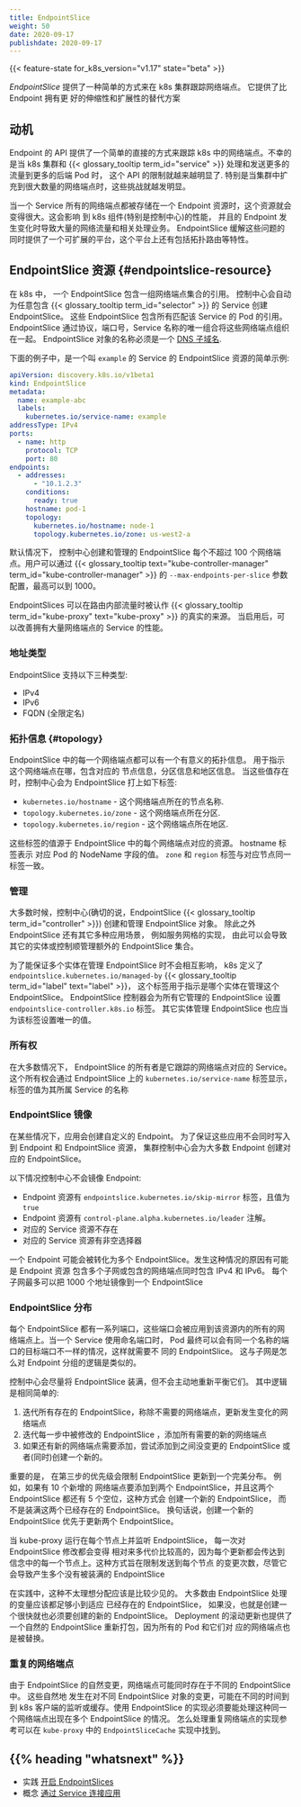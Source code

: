 ```yaml
---
title: EndpointSlice
weight: 50
date: 2020-09-17
publishdate: 2020-09-17
---
```


<!--
---
reviewers:
- freehan
title: EndpointSlices
content_type: concept
weight: 35
---
 -->

<!-- overview -->
<!--
{{< feature-state for_k8s_version="v1.17" state="beta" >}}

_EndpointSlices_ provide a simple way to track network endpoints within a
Kubernetes cluster. They offer a more scalable and extensible alternative to
Endpoints.
 -->

{{< feature-state for_k8s_version="v1.17" state="beta" >}}

_EndpointSlice_ 提供了一种简单的方式来在 k8s 集群跟踪网络端点。 它提供了比 Endpoint 拥有更
好的伸缩性和扩展性的替代方案


<!-- body -->
<!--
## Motivation

The Endpoints API has provided a simple and straightforward way of
tracking network endpoints in Kubernetes. Unfortunately as Kubernetes clusters
and {{< glossary_tooltip text="Services" term_id="service" >}} have grown to handle and
send more traffic to more backend Pods, limitations of that original API became
more visible.
Most notably, those included challenges with scaling to larger numbers of
network endpoints.

Since all network endpoints for a Service were stored in a single Endpoints
resource, those resources could get quite large. That affected the performance
of Kubernetes components (notably the master control plane) and resulted in
significant amounts of network traffic and processing when Endpoints changed.
EndpointSlices help you mitigate those issues as well as provide an extensible
platform for additional features such as topological routing.
 -->

## 动机

Endpoint 的 API 提供了一个简单的直接的方式来跟踪 k8s 中的网络端点。不幸的是当 k8s 集群和
{{< glossary_tooltip term_id="service" >}} 处理和发送更多的流量到更多的后端 Pod 时，
这个 API 的限制就越来越明显了.  特别是当集群中扩充到很大数量的网络端点时，这些挑战就越发明显。

当一个 Service 所有的网络端点都被存储在一个 Endpoint 资源时，这个资源就会变得很大。这会影响
到 k8s 组件(特别是控制中心)的性能， 并且的 Endpoint 发生变化时导致大量的网络流量和相关处理业务。
EndpointSlice 缓解这些问题的同时提供了一个可扩展的平台，这个平台上还有包括拓扑路由等特性。
<!--
## EndpointSlice resources {#endpointslice-resource}

In Kubernetes, an EndpointSlice contains references to a set of network
endpoints. The control plane automatically creates EndpointSlices
for any Kubernetes Service that has a {{< glossary_tooltip text="selector"
term_id="selector" >}} specified. These EndpointSlices include
references to all the Pods that match the Service selector. EndpointSlices group
network endpoints together by unique combinations of protocol, port number, and
Service name.  
The name of a EndpointSlice object must be a valid
[DNS subdomain name](/docs/concepts/overview/working-with-objects/names#dns-subdomain-names).

As an example, here's a sample EndpointSlice resource for the `example`
Kubernetes Service.

```yaml
apiVersion: discovery.k8s.io/v1beta1
kind: EndpointSlice
metadata:
  name: example-abc
  labels:
    kubernetes.io/service-name: example
addressType: IPv4
ports:
  - name: http
    protocol: TCP
    port: 80
endpoints:
  - addresses:
      - "10.1.2.3"
    conditions:
      ready: true
    hostname: pod-1
    topology:
      kubernetes.io/hostname: node-1
      topology.kubernetes.io/zone: us-west2-a
```

By default, the control plane creates and manages EndpointSlices to have no
more than 100 endpoints each. You can configure this with the
`--max-endpoints-per-slice`
{{< glossary_tooltip text="kube-controller-manager" term_id="kube-controller-manager" >}}
flag, up to a maximum of 1000.

EndpointSlices can act as the source of truth for
{{< glossary_tooltip term_id="kube-proxy" text="kube-proxy" >}} when it comes to
how to route internal traffic. When enabled, they should provide a performance
improvement for services with large numbers of endpoints.
 -->

## EndpointSlice 资源 {#endpointslice-resource}

在 k8s 中， 一个 EndpointSlice 包含一组网络端点集合的引用。 控制中心会自动为任意包含
{{< glossary_tooltip term_id="selector" >}}
的 Service 创建 EndpointSlice。 这些 EndpointSlice 包含所有匹配该 Service 的 Pod 的引用。
EndpointSlice 通过协议，端口号，Service 名称的唯一组合将这些网络端点组织在一起。
EndpointSlice 对象的名称必须是一个
[DNS 子域名](/k8sDocs/concepts/overview/working-with-objects/names#dns-subdomain-names).

下面的例子中，是一个叫 `example` 的 Service 的 EndpointSlice 资源的简单示例:

```yaml
apiVersion: discovery.k8s.io/v1beta1
kind: EndpointSlice
metadata:
  name: example-abc
  labels:
    kubernetes.io/service-name: example
addressType: IPv4
ports:
  - name: http
    protocol: TCP
    port: 80
endpoints:
  - addresses:
      - "10.1.2.3"
    conditions:
      ready: true
    hostname: pod-1
    topology:
      kubernetes.io/hostname: node-1
      topology.kubernetes.io/zone: us-west2-a
```

默认情况下， 控制中心创建和管理的 EndpointSlice 每个不超过 100 个网络端点。用户可以通过
{{< glossary_tooltip text="kube-controller-manager" term_id="kube-controller-manager" >}}
的 `--max-endpoints-per-slice` 参数配置，最高可以到 1000。

EndpointSlices 可以在路由内部流量时被认作
{{< glossary_tooltip term_id="kube-proxy" text="kube-proxy" >}} 的真实的来源。
当启用后，可以改善拥有大量网络端点的 Service 的性能。
<!--
### Address types

EndpointSlices support three address types:

* IPv4
* IPv6
* FQDN (Fully Qualified Domain Name)
 -->
### 地址类型

EndpointSlice 支持以下三种类型:

* IPv4
* IPv6
* FQDN (全限定名)
<!--
### Topology information {#topology}

Each endpoint within an EndpointSlice can contain relevant topology information.
This is used to indicate where an endpoint is, containing information about the
corresponding Node, zone, and region. When the values are available, the
control plane sets the following Topology labels for EndpointSlices:

* `kubernetes.io/hostname` - The name of the Node this endpoint is on.
* `topology.kubernetes.io/zone` - The zone this endpoint is in.
* `topology.kubernetes.io/region` - The region this endpoint is in.

The values of these labels are derived from resources associated with each
endpoint in a slice. The hostname label represents the value of the NodeName
field on the corresponding Pod. The zone and region labels represent the value
of the labels with the same names on the corresponding Node.
 -->
### 拓扑信息 {#topology}

EndpointSlice 中的每一个网络端点都可以有一个有意义的拓扑信息。 用于指示这个网络端点在哪，包含对应的
节点信息，分区信息和地区信息。 当这些值存在时，控制中心会为 EndpointSlice 打上如下标签:
- `kubernetes.io/hostname` - 这个网络端点所在的节点名称.
- `topology.kubernetes.io/zone` - 这个网络端点所在分区.
- `topology.kubernetes.io/region` - 这个网络端点所在地区.

这些标签的值源于 EndpointSlice 中的每个网络端点对应的资源。  hostname 标签表示 对应 Pod
的 NodeName 字段的值。 `zone` 和 `region` 标签与对应节点同一标签一致。
<!--
### Management

Most often, the control plane (specifically, the endpoint slice
{{< glossary_tooltip text="controller" term_id="controller" >}}) creates and
manages EndpointSlice objects. There are a variety of other use cases for
EndpointSlices, such as service mesh implementations, that could result in other
entities or controllers managing additional sets of EndpointSlices.

To ensure that multiple entities can manage EndpointSlices without interfering
with each other, Kubernetes defines the
{{< glossary_tooltip term_id="label" text="label" >}}
`endpointslice.kubernetes.io/managed-by`, which indicates the entity managing
an EndpointSlice.
The endpoint slice controller sets `endpointslice-controller.k8s.io` as the value
for this label on all EndpointSlices it manages. Other entities managing
EndpointSlices should also set a unique value for this label.
 -->

### 管理

大多数时候，控制中心(确切的说，EndpointSlice {{< glossary_tooltip term_id="controller" >}})
创建和管理 EndpointSlice 对象。 除此之外 EndpointSlice 还有其它多种应用场景， 例如服务网格的实现，
由此可以会导致其它的实体或控制顺管理额外的 EndpointSlice 集合。

为了能保证多个实体在管理 EndpointSlice 时不会相互影响， k8s 定义了 `endpointslice.kubernetes.io/managed-by`
{{< glossary_tooltip term_id="label" text="label" >}}，
这个标签用于指示是哪个实体在管理这个 EndpointSlice。 EndpointSlice 控制器会为所有它管理的
EndpointSlice 设置 `endpointslice-controller.k8s.io` 标签。 其它实体管理 EndpointSlice
也应当为该标签设置唯一的值。
<!--
### Ownership

In most use cases, EndpointSlices are owned by the Service that the endpoint
slice object tracks endpoints for. This ownership is indicated by an owner
reference on each EndpointSlice as well as a `kubernetes.io/service-name`
label that enables simple lookups of all EndpointSlices belonging to a Service.
 -->

### 所有权

在大多数情况下， EndpointSlice 的所有者是它跟踪的网络端点对应的 Service。 这个所有权会通过
EndpointSlice 上的 `kubernetes.io/service-name` 标签显示，标签的值为其所属 Service 的名称
<!--
### EndpointSlice mirroring

In some cases, applications create custom Endpoints resources. To ensure that
these applications do not need to concurrently write to both Endpoints and
EndpointSlice resources, the cluster's control plane mirrors most Endpoints
resources to corresponding EndpointSlices.

The control plane mirrors Endpoints resources unless:

* the Endpoints resource has a `endpointslice.kubernetes.io/skip-mirror` label
  set to `true`.
* the Endpoints resource has a `control-plane.alpha.kubernetes.io/leader`
  annotation.
* the corresponding Service resource does not exist.
* the corresponding Service resource has a non-nil selector.

Individual Endpoints resources may translate into multiple EndpointSlices. This
will occur if an Endpoints resource has multiple subsets or includes endpoints
with multiple IP families (IPv4 and IPv6). A maximum of 1000 addresses per
subset will be mirrored to EndpointSlices.
 -->

### EndpointSlice 镜像


在某些情况下，应用会创建自定义的 Endpoint。 为了保证这些应用不会同时写入到 Endpoint 和 EndpointSlice
资源， 集群控制中心会为大多数 Endpoint 创建对应的 EndpointSlice。

以下情况控制中心不会镜像 Endpoint:

- Endpoint 资源有 `endpointslice.kubernetes.io/skip-mirror` 标签，且值为 `true`
- Endpoint 资源有 `control-plane.alpha.kubernetes.io/leader` 注解。
- 对应的 Service 资源不存在
- 对应的 Service 资源有非空选择器

一个 Endpoint 可能会被转化为多个 EndpointSlice。发生这种情况的原因有可能是 Endpoint 资源
包含多个子网或包含的网络端点同时包含 IPv4 和 IPv6。 每个子网最多可以把 1000 个地址镜像到一个 EndpointSlice
<!--
### Distribution of EndpointSlices

Each EndpointSlice has a set of ports that applies to all endpoints within the
resource. When named ports are used for a Service, Pods may end up with
different target port numbers for the same named port, requiring different
EndpointSlices. This is similar to the logic behind how subsets are grouped
with Endpoints.

The control plane tries to fill EndpointSlices as full as possible, but does not
actively rebalance them. The logic is fairly straightforward:

1. Iterate through existing EndpointSlices, remove endpoints that are no longer
   desired and update matching endpoints that have changed.
2. Iterate through EndpointSlices that have been modified in the first step and
   fill them up with any new endpoints needed.
3. If there's still new endpoints left to add, try to fit them into a previously
   unchanged slice and/or create new ones.

Importantly, the third step prioritizes limiting EndpointSlice updates over a
perfectly full distribution of EndpointSlices. As an example, if there are 10
new endpoints to add and 2 EndpointSlices with room for 5 more endpoints each,
this approach will create a new EndpointSlice instead of filling up the 2
existing EndpointSlices. In other words, a single EndpointSlice creation is
preferrable to multiple EndpointSlice updates.

With kube-proxy running on each Node and watching EndpointSlices, every change
to an EndpointSlice becomes relatively expensive since it will be transmitted to
every Node in the cluster. This approach is intended to limit the number of
changes that need to be sent to every Node, even if it may result with multiple
EndpointSlices that are not full.

In practice, this less than ideal distribution should be rare. Most changes
processed by the EndpointSlice controller will be small enough to fit in an
existing EndpointSlice, and if not, a new EndpointSlice is likely going to be
necessary soon anyway. Rolling updates of Deployments also provide a natural
repacking of EndpointSlices with all Pods and their corresponding endpoints
getting replaced.
 -->

### EndpointSlice 分布

每个 EndpointSlice 都有一系列端口，这些端口会被应用到该资源内的所有的网络端点上。当一个
Service 使用命名端口时， Pod 最终可以会有同一个名称的端口的目标端口不一样的情况，这样就需要不
同的 EndpointSlice。 这与子网是怎么对 Endpoint 分组的逻辑是类似的。

控制中心会尽量将 EndpointSlice 装满，但不会主动地重新平衡它们。 其中逻辑是相同简单的:

1. 迭代所有存在的 EndpointSlice，称除不需要的网络端点，更新发生变化的网络端点
2. 迭代每一步中被修改的 EndpointSlice ，添加所有需要的新的网络端点
3. 如果还有新的网络端点需要添加，尝试添加到之间没变更的 EndpointSlice 或者(同时)创建一个新的。

重要的是， 在第三步的优先级会限制 EndpointSlice 更新到一个完美分布。 例如，如果有 10 个新增的
网络端点要添加到两个 EndpointSlice，并且这两个 EndpointSlice 都还有 5 个空位，这种方式会
创建一个新的 EndpointSlice， 而不是装满这两个已经存在的 EndpointSlice。 换句话说，创建一个新的
EndpointSlice 优先于更新两个 EndpointSlice。

当 kube-proxy 运行在每个节点上并监听 EndpointSlice， 每一次对 EndpointSlice 修改都会变得
相对来多代价比较高的，因为每个更新都会传达到信念中的每一个节点上。这种方式旨在限制发送到每个节点
的变更次数，尽管它会导致产生多个没有被装满的 EndpointSlice

在实践中，这种不太理想分配应该是比较少见的。 大多数由 EndpointSlice 处理的变量应该都足够小到适应
已经存在的 EndpointSlice， 如果没，也就是创建一个很快就也必须要创建的新的 EndpointSlice。
Deployment 的滚动更新也提供了一个自然的  EndpointSlice 重新打包，因为所有的 Pod 和它们对
应的网络端点也是被替换。
<!--
### Duplicate endpoints

Due to the nature of EndpointSlice changes, endpoints may be represented in more
than one EndpointSlice at the same time. This naturally occurs as changes to
different EndpointSlice objects can arrive at the Kubernetes client watch/cache
at different times. Implementations using EndpointSlice must be able to have the
endpoint appear in more than one slice. A reference implementation of how to
perform endpoint deduplication can be found in the `EndpointSliceCache`
implementation in `kube-proxy`.
 -->

### 重复的网络端点

由于 EndpointSlice 的自然变更，网络端点可能同时存在于不同的 EndpointSlice 中。 这些自然地
发生在对不同 EndpointSlice 对象的变更，可能在不同的时间到到 k8s 客户端的监听或缓存。使用
EndpointSlice 的实现必须要能处理这种同一个网络端点出现在多个 EndpointSlice 的情况。
怎么处理重复网络端点的实现参考可以在 `kube-proxy` 中的 `EndpointSliceCache` 实现中找到。

## {{% heading "whatsnext" %}}

* 实践 [开启 EndpointSlices](/k8sDocs/tasks/administer-cluster/enabling-endpointslices)
* 概念 [通过 Service 连接应用](/k8sDocs/concepts/services-networking/connect-applications-service/)
